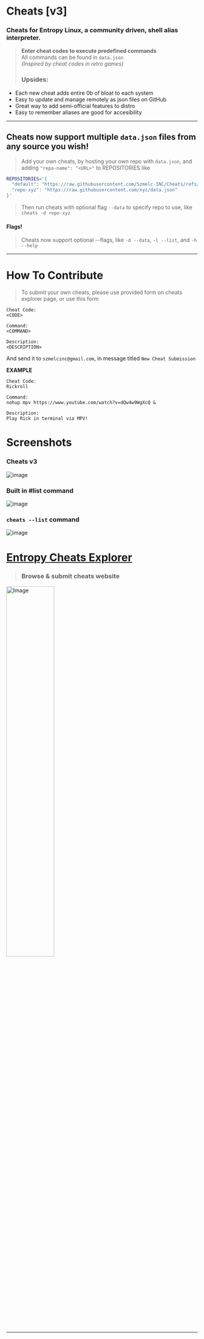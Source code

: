 # Cheats [v3]
### Cheats for Entropy Linux, a community driven, shell alias interpreter.
> **Enter cheat codes to execute predefined commands** \
> All commands can be found in `data.json` \
*(Inspired by cheat codes in retro games)*
> ### Upsides:
+ Each new cheat adds entire 0b of bloat to each system
+ Easy to update and manage remotely as json files on GitHub
+ Great way to add semi-official features to distro
+ Easy to remember aliases are good for accesibility
---

## Cheats now support multiple `data.json` files from any source you wish!
> Add your own cheats, by hosting your own repo with `data.json`, and adding
> `"repo-name": "<URL>"` to REPOSITORIES like
```bash
REPOSITORIES='{
  "default": "https://raw.githubusercontent.com/Szmelc-INC/Cheats/refs/heads/main/data.json",
  "repo-xyz": "https://raw.githubusercontent.com/xyz/data.json"
}'
```
> Then run cheats with optional flag `--data` to specify repo to use, like \
> `cheats -d repo-xyz`

#### Flags!
> Cheats now support optional --flags, like `-d --data`, `-l --list`, and `-h --help`


---

# How To Contribute
> To submit your own cheats, please use provided form on cheats explorer page, or use this form
```
Cheat Code:
<CODE>

Command:
<COMMAND>

Description:
<DESCRIPTION>
```
And send it to `szmelcinc@gmail.com`, in message titled `New Cheat Submission`

**EXAMPLE**
```
Cheat Code:
Rickroll

Command:
nohup mpv https://www.youtube.com/watch?v=dQw4w9WgXcQ & 

Description:
Play Rick in terminal via MPV!
```


# Screenshots
### Cheats v3
![image](https://github.com/user-attachments/assets/21a020bc-0f98-4a02-93a2-7df43ae8daf9)

### Built in #list command
![image](https://github.com/user-attachments/assets/09843b24-5e9d-48de-a444-86ca08000b49)

### `cheats --list` command
![image](https://github.com/user-attachments/assets/40814740-b29e-48ac-8612-7077c01aa3b1)

# [Entropy Cheats Explorer](https://entropy-linux.github.io/cheats/)
> ### Browse & submit cheats website
<img src="https://github.com/user-attachments/assets/71b12ccc-2764-4970-9984-ba86850c5f10" style="width: 50%; height: auto;" alt="Image">

---

